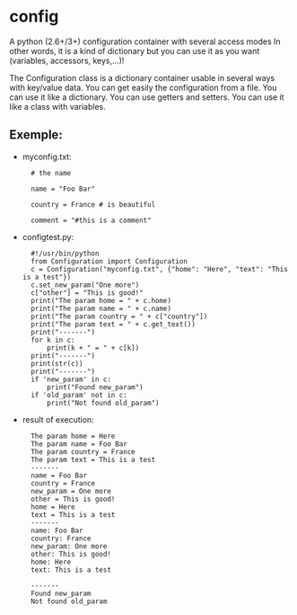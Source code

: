 config
======

A python (2.6+/3+) configuration container with several access modes
In other words, it is a kind of dictionary but you can use it as you want (variables, accessors, keys,...)!

The Configuration class is a dictionary container usable in several ways with key/value data.
You can get easily the configuration from a file.
You can use it like a dictionary. You can use getters and setters. You can use it like a class with variables.

Exemple:
--------

- myconfig.txt:

        # the name
        
        name = "Foo Bar"
        
        country = France # is beautiful
        
        comment = "#this is a comment"


- configtest.py:

        #!/usr/bin/python
        from Configuration import Configuration
        c = Configuration("myconfig.txt", {"home": "Here", "text": "This is a test"})
        c.set_new_param("One more")
        c["other"] = "This is good!"
        print("The param home = " + c.home)
        print("The param name = " + c.name)
        print("The param country = " + c["country"])
        print("The param text = " + c.get_text())
        print("-------")
        for k in c:
            print(k + " = " + c[k])
        print("-------")
        print(str(c))
        print("-------")
        if 'new_param' in c:
            print("Found new_param")
        if 'old_param' not in c:
            print("Not found old_param")

- result of execution:

        The param home = Here
        The param name = Foo Bar
        The param country = France
        The param text = This is a test
        -------
        name = Foo Bar
        country = France
        new_param = One more
        other = This is good!
        home = Here
        text = This is a test
        -------
        name: Foo Bar
        country: France
        new_param: One more
        other: This is good!
        home: Here
        text: This is a test
        
        -------
        Found new_param
        Not found old_param

